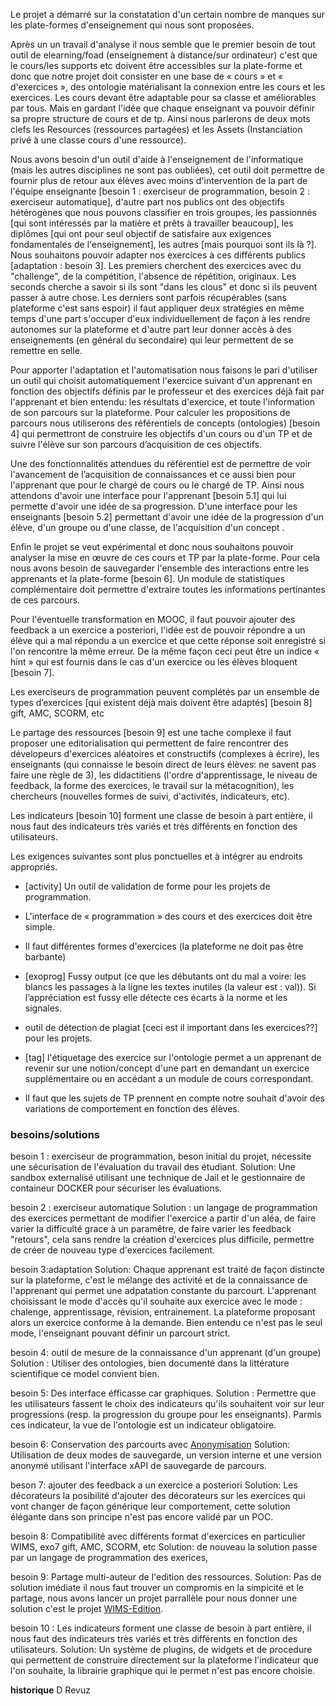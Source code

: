 

Le projet a démarré sur la constatation d'un certain nombre de manques sur les plate-formes d'enseignement qui nous sont proposées.

Après un un travail d'analyse il nous semble que le premier besoin de tout outil de elearning/foad (enseignement à distance/sur ordinateur) c'est que le cours/les supports etc doivent être accessibles sur la plate-forme et donc que notre projet doit consister en une base de « cours » et « d'exercices », des ontologie matérialisant la connexion entre les cours et les exercices. Les cours devant être adaptable pour sa classe et améliorables par tous.
Mais en gardant l'idée que chaque enseignant va pouvoir définir sa propre structure de cours et de tp. Ainsi nous parlerons de deux mots clefs les Resources (ressources partagées) et les Assets (Instanciation privé à une classe cours d'une ressource).

Nous avons besoin d'un outil d'aide à l'enseignement de l'informatique (mais les autres disciplines ne sont pas oubliées), cet outil doit permettre de fournir plus de retour aux élèves avec moins d'intervention de la part de l'équipe enseignante [besoin 1 : exerciseur de programmation, besoin 2 : exerciseur automatique], d'autre part nos publics ont des objectifs hétérogènes que nous pouvons classifier en trois groupes, les passionnés [qui sont intéressés par la matière et prêts à travailler beaucoup], les diplômes [qui ont pour seul objectif de satisfaire aux exigences fondamentales de l'enseignement], les autres [mais pourquoi sont ils là ?]. Nous souhaitons pouvoir adapter nos exercices à ces différents publics [adaptation : besoin 3]. Les premiers cherchent des exercices avec du "challenge", de la compétition, l'absence de répétition, originaux. Les seconds cherche a savoir si ils sont "dans les clous" et donc si ils peuvent passer à autre chose. Les derniers sont parfois récupérables (sans plateforme c'est sans espoir) il faut appliquer deux stratégies en même temps d'une part s'occuper d'eux individuellement de façon à les rendre autonomes sur la plateforme et d'autre part leur donner accès à des enseignements (en général du secondaire) qui leur permettent de se remettre en selle. 

Pour apporter l'adaptation et l'automatisation nous faisons le pari d'utiliser un outil qui choisit automatiquement  l'exercice suivant d'un apprenant en fonction des objectifs définis par le professeur et des exercices déjà fait par l'apprenant et bien entendu: les résultats d'exercice, et toute l'information de son parcours sur la plateforme. Pour calculer les propositions de parcours nous utiliserons des référentiels de concepts (ontologies) [besoin 4] qui permettront de construire les objectifs d'un cours ou d'un TP et de suivre l'élève sur son parcours d’acquisition de ces objectifs.

Une des fonctionnalités attendues du référentiel est de permettre de voir l'avancement de l’acquisition de connaissances et ce aussi bien pour l'apprenant que pour le chargé de cours ou le chargé de TP. Ainsi nous attendons d'avoir une interface pour l'apprenant [besoin 5.1] qui lui permette d'avoir une idée de sa progression. D'une interface pour les enseignants [besoin 5.2] permettant d'avoir une idée de la progression d'un élève, d'un groupe ou d'une classe, de l'acquisition d'un concept .

Enfin le projet se veut expérimental et donc nous souhaitons pouvoir analyser la mise en œuvre de ces cours et TP par la plate-forme. Pour cela nous avons besoin de sauvegarder l'ensemble des interactions entre les apprenants et la plate-forme [besoin 6]. Un module de statistiques complémentaire doit permettre d'extraire toutes les informations pertinantes de ces parcours.

Pour l'éventuelle transformation en MOOC, il faut pouvoir ajouter des feedback a un exercice a posteriori, l'idée est de pouvoir répondre a un élève qui a mal répondu a un exercice et que cette réponse soit enregistré si l'on rencontre la même erreur. De la même façon ceci peut être un indice « hint » qui est fournis dans le cas d'un exercice ou les élèves bloquent [besoin 7].

Les exerciseurs de programmation peuvent complétés par un ensemble de types d’exercices [qui existent déjà mais doivent être adaptés] [besoin 8] gift, AMC, SCORM, etc

Le partage des ressources [besoin 9] est une tache complexe il faut proposer une editorialisation qui permettent de faire rencontrer des dévelopeurs d'exercices aléatoires et constructifs (complexes à écrire), les enseignants (qui connaisse le besoin direct de leurs élèves: ne savent pas faire une règle de 3), les didactitiens (l'ordre d'apprentissage, le niveau de feedback, la forme des exercices, le travail sur la métacognition), les chercheurs (nouvelles formes de suivi, d'activités, indicateurs, etc).

Les indicateurs [besoin 10] forment une classe de besoin à part entière, il nous faut des indicateurs très variés et très différents en fonction des utilisateurs.



Les exigences suivantes sont plus ponctuelles et à intégrer au endroits appropriés.

* [activity] Un outil de validation de forme pour les projets de programmation.

* L'interface de « programmation » des cours et des exercices doit être simple.

* Il faut différentes formes d'exercices (la plateforme ne doit pas être barbante)

* [exoprog] Fussy output (ce que les débutants ont du mal a voire: les blancs les passages à la ligne les textes inutiles (la valeur est : val)). Si l’appréciation est fussy elle détecte ces écarts à la norme et les signales.

* outil de détection de plagiat [ceci est il important dans les exercices??] pour les projets.

* [tag] l'étiquetage des exercice sur l'ontologie permet a un apprenant de revenir sur une notion/concept d'une part en demandant un exercice supplémentaire ou en accédant a un module de cours correspondant.

* Il faut que les sujets de TP prennent en compte notre souhait d'avoir des variations de comportement en fonction des élèves.



### besoins/solutions

besoin 1 : exerciseur de programmation, beson initial du projet, nécessite une sécurisation de l'évaluation du travail des étudiant.
Solution: Une sandbox externalisé utilisant une technique de  Jail et le gestionnaire de containeur DOCKER pour sécuriser les évaluations.

besoin 2 : exerciseur automatique
Solution : un langage de programmation des exercices permettant de modifier l'exercice a partir d'un aléa, de faire varier la difficulté grace à un paramêtre, de faire varier les feedback "retours", cela sans rendre la création d'exercices plus difficile, permettre de créer de nouveau type d'exercices facilement.  

besoin 3:adaptation 
Solution: Chaque apprenant est traité de façon distincte sur la plateforme, c'est le mélange des activité et de la connaissance de l'apprenant qui permet une adpatation constante du parcourt.
L'apprenant choisissant le mode d'accès qu'il souhaite aux exercice avec le mode : chalenge, apprentissage, révision, entrainement. La plateforme proposant alors un exercice conforme à la demande. Bien entendu ce n'est pas le seul mode, l'enseignant pouvant définir un parcourt strict. 

besoin 4: outil de mesure de la connaissance d'un apprenant (d'un groupe)
Solution : Utiliser des ontologies, bien documenté dans la littérature scientifique ce model convient bien.


besoin 5: Des interface éfficasse car graphiques.
Solution : Permettre que les utilisateurs fassent le choix des indicateurs qu'ils souhaitent voir sur leur progressions (resp. la progression du groupe pour les enseignants). Parmis ces indicateur, la vue de l'ontologie est un indicateur obligatoire.

besoin 6: Conservation des parcourts avec [Anonymisation](https://fr.wikipedia.org/wiki/Anonymisation)
Solution: Utilisation de deux modes de sauvegarde, un version interne et une version anonymé utilisant l'interface xAPI de sauvegarde de parcours.

beson 7:  ajouter des feedback a un exercice a posteriori
Solution: Les décorateurs la posibilité d'ajouter des décorateurs sur les exercices qui vont changer de façon générique leur comportement, cette solution élégante dans son principe n'est pas encore validé par un POC.

besoin 8: Compatibilité avec différents format d'exercices en particulier WIMS, exo7 gift, AMC, SCORM, etc
Solution: de nouveau la solution passe par un langage de programmation des exerices, 

besoin 9: Partage multi-auteur de l'edition des ressources.
Solution: Pas de solution imédiate il nous faut trouver un compromis en la simpicité et le partage, 
nous avons lancer un projet parrallèle pour nous donner une solution c'est le projet [WIMS-Edition](wimdsed.besoin.md). 


besoin 10 : Les indicateurs  forment une classe de besoin à part entière, il nous faut des indicateurs très variés et très différents en fonction des utilisateurs.
Solution: Un système de plugins, de widgets et de procedure qui permettent de construire directement sur la plateforme l'indicateur que l'on souhaite, la librairie graphique qui le permet n'est pas encore choisie.

 



**historique** D Revuz 
